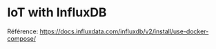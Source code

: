 # IoT with InfluxDB

Référence: <https://docs.influxdata.com/influxdb/v2/install/use-docker-compose/>